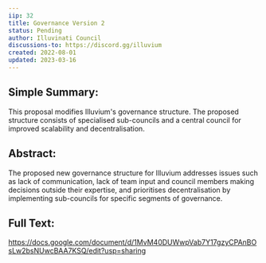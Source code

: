 ```yaml
---
iip: 32
title: Governance Version 2
status: Pending
author: Illuvinati Council
discussions-to: https://discord.gg/illuvium
created: 2022-08-01
updated: 2023-03-16
---
```


## Simple Summary:
This proposal modifies Illuvium's governance structure. The proposed structure consists of specialised sub-councils and a central council for improved scalability and decentralisation.

## Abstract:
The proposed new governance structure for Illuvium addresses issues such as lack of communication, lack of team input and council members making decisions outside their expertise, and prioritises decentralisation by implementing sub-councils for specific segments of governance.


## Full Text:
https://docs.google.com/document/d/1MvM40DUWwpVab7Y17gzyCPAnBOsLw2bsNUwcBAA7KSQ/edit?usp=sharing
